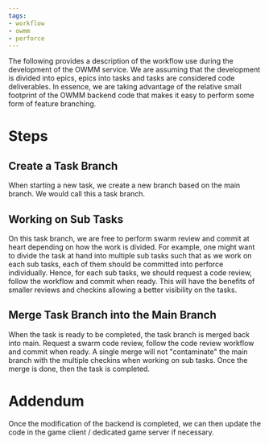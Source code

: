 ```yaml
---
tags:
- workflow
- owmm
- perforce
---
```


The following provides a description of the workflow use during the development of the OWMM service. We are assuming that the development is divided into epics, epics into tasks and tasks are considered code deliverables. In essence, we are taking advantage of the relative small footprint of the OWMM backend code that makes it easy to perform some form of feature branching.

# Steps

## Create a Task Branch

When starting a new task, we create a new branch based on the main branch. We would call this a task branch.

## Working on Sub Tasks

On this task branch, we are free to perform swarm review and commit at heart depending on how the work is divided. For example, one might want to divide the task at hand into multiple sub tasks such that as we work on each sub tasks, each of them should be committed into perforce individually. Hence, for each sub tasks, we should request a code review, follow the workflow and commit when ready. This will have the benefits of smaller reviews and checkins allowing a better visibility on the tasks.

## Merge Task Branch into the Main Branch

When the task is ready to be completed, the task branch is merged back into main. Request a swarm code review, follow the code review workflow and commit when ready. A single merge will not "contaminate" the main branch with the multiple checkins when working on sub tasks. Once the merge is done, then the task is completed.

# Addendum

Once the modification of the backend is completed, we can then update the code in the game client / dedicated game server if necessary.